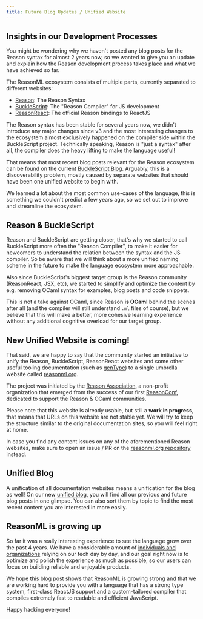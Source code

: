```yaml
---
title: Future Blog Updates / Unified Website
---
```


## Insights in our Development Processes

You might be wondering why we haven't posted any blog posts for the Reason syntax for almost 2 years now, so we wanted to give you an update and explain how the Reason development process takes place and what we have achieved so far.

The ReasonML ecosystem consists of multiple parts, currently separated to different websites:
- [Reason](https:///reasonml.github.io): The Reason Syntax
- [BuckleScript](https://bucklescript.github.io): The "Reason Compiler" for JS development
- [ReasonReact](https://reasonml.github.io/reasonreact): The official Reason bindings to ReactJS

The Reason syntax has been stable for several years now, we didn't introduce any major changes since v3 and the most interesting changes to the ecosystem almost exclusively happened on the compiler side within the BuckleScript project. Technically speaking, Reason is "just a syntax" after all, the compiler does the heavy lifting to make the language useful!

That means that most recent blog posts relevant for the Reason ecosystem can be found on the current [BuckleScript Blog](https://bucklescript.github.io/blog). Arguably, this is a discoverability problem, mostly caused by separate websites that should have been one unified website to begin with.

We learned a lot about the most common use-cases of the language, this is something we couldn't predict a few years ago, so we set out to improve and streamline the ecosystem.

## Reason & BuckleScript

Reason and BuckleScript are getting closer, that's why we started to call BuckleScript more often the "Reason Compiler", to make it easier for newcomers to understand the relation between the syntax and the JS compiler. So be aware that we will think about a more unified naming scheme in the future to make the language ecosystem more approachable.

Also since BuckleScript's biggest target group is the Reason community (ReasonReact, JSX, etc), we started to simplify and optimize the content by e.g. removing OCaml syntax for examples, blog posts and code snippets.

This is not a take against OCaml, since Reason **is OCaml** behind the scenes after all (and the compiler will still understand `.ml` files of course), but we believe that this will make a better, more cohesive learning experience without any additional cognitive overload for our target group.


## New Unified Website is coming!

That said, we are happy to say that the community started an initiative to unify the Reason, BuckleScript, ReasonReact websites and some other useful tooling documentation (such as [genType](https://github.com/cristianoc/gentype)) to a single umbrella website called [reasonml.org](https://reasonml.org).

The project was initiated by the [Reason Association](https://reason-association.org), a non-profit organization that emerged from the success of our first [ReasonConf](https://reason-conf.com), dedicated to support the Reason & OCaml communities.

Please note that this website is already usable, but still a **work in progress**, that means that URLs on this website are not stable yet. We will try to keep the structure similar to the original documentation sites, so you will feel right at home.

In case you find any content issues on any of the aforementioned Reason websites, make sure to open an issue / PR on the [reasonml.org repository](https://github.com/reason-association/reasonml.org) instead.

## Unified Blog

A unification of all documentation websites means a unification for the blog as well! On our new [unified blog](https://reasonml.org/blog), you will find all our previous and future blog posts in one glimpse. You can also sort them by topic to find the most recent content you are interested in more easily.

## ReasonML is growing up

So far it was a really interesting experience to see the language grow over the past 4 years. We have a considerable amount of [individuals and organizations](/users-of-reason) relying on our tech day by day, and our goal right now is to optimize and polish the experience as much as possible, so our users can focus on building reliable and enjoyable products.

We hope this blog post shows that ReasonML is growing strong and that we are working hard to provide you with a language that has a strong type system, first-class ReactJS support and a custom-tailored compiler that compiles extremely fast to readable and efficient JavaScript.

Happy hacking everyone!









